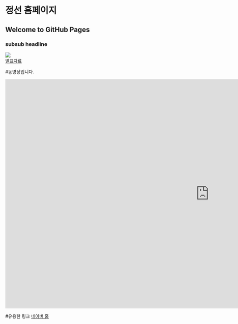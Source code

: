 # 정선 홈페이지
## Welcome to GitHub Pages
### subsub headline

<img src= "image.jpg" /> <br>
[ 발표자료](/project.pptx)<br>

#동영상입니다.
<iframe width="1280" height="720" src="https://www.youtube.com/embed/5ch94AaPZRQ" title="YouTube video player" frameborder="0" allow="accelerometer; autoplay; clipboard-write; encrypted-media; gyroscope; picture-in-picture" allowfullscreen></iframe>

#유용한 링크
[네이버 홈](https://naver.com)
 
